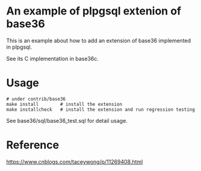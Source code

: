 An example of plpgsql extenion of base36
==================================

This is an example about how to add an extension of base36 implemented in plpgsql.

See its C implementation in base36c.

# Usage
```
# under contrib/base36
make install		# install the extension
make installcheck	# install the extension and run regression testing
```

See base36/sql/base36_test.sql for detail usage.

# Reference
https://www.cnblogs.com/taceywong/p/11269408.html
